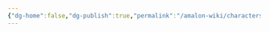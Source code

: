 ```yaml
---
{"dg-home":false,"dg-publish":true,"permalink":"/amalon-wiki/characters/minor-characters/vithuros-alid/","dgPassFrontmatter":true,"noteIcon":""}
---
```


